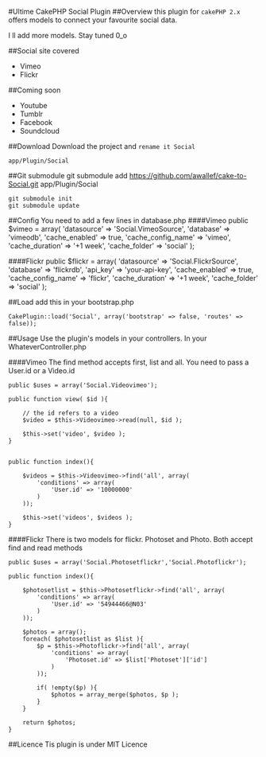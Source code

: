 #Ultime CakePHP Social Plugin
##Overview
this plugin for `cakePHP 2.x` offers models to connect your favourite social data.

I ll add more models. Stay tuned 0_o

##Social site covered
* Vimeo
* Flickr
 
##Coming soon

* Youtube
* Tumblr
* Facebook
* Soundcloud

##Download
Download the project and `rename it Social`

	app/Plugin/Social


##Git submodule
	git submodule add https://github.com/awallef/cake-to-Social.git app/Plugin/Social
	
	git submodule init
	git submodule update

##Config
You need to add a few lines in database.php
####Vimeo
	public $vimeo = array(
            'datasource' => 'Social.VimeoSource',
            'database' => 'vimeodb',
            'cache_enabled' => true,
            'cache_config_name' => 'vimeo',
            'cache_duration' => '+1 week',
            'cache_folder' => 'social'
        );

####Flickr
	public $flickr = array(
            'datasource' => 'Social.FlickrSource',
            'database' => 'flickrdb',
            'api_key' => 'your-api-key',
            'cache_enabled' => true,
            'cache_config_name' => 'flickr',
            'cache_duration' => '+1 week',
            'cache_folder' => 'social'
        );

##Load
add this in your bootstrap.php

	CakePlugin::load('Social', array('bootstrap' => false, 'routes' => false));

##Usage
Use the plugin's models in your controllers. In your WhateverController.php

####Vimeo
The find method accepts first, list and all. You need to pass a User.id or a Video.id
	
	public $uses = array('Social.Videovimeo');
	
	public function view( $id ){
		
		// the id refers to a video
		$video = $this->Videovimeo->read(null, $id );
        
        $this->set('video', $video );
	}
	
	
	public function index(){
        
        $videos = $this->Videovimeo->find('all', array(
            'conditions' => array(
                'User.id' => '10000000'
            )
        ));
        
        $this->set('videos', $videos );
    }

####Flickr
There is two models for flickr. Photoset and Photo. Both accept find and read methods
	
	public $uses = array('Social.Photosetflickr','Social.Photoflickr');
	
	public function index(){
        
        $photosetlist = $this->Photosetflickr->find('all', array(
            'conditions' => array(
                'User.id' => '54944466@N03'
            )
        ));
        
        $photos = array();
        foreach( $photosetlist as $list ){
            $p = $this->Photoflickr->find('all', array(
                'conditions' => array(
                    'Photoset.id' => $list['Photoset']['id']
                )
            ));
            
            if( !empty($p) ){
                $photos = array_merge($photos, $p );
            }
        }
        
        return $photos;
    }
##Licence
Tis plugin is under MIT Licence